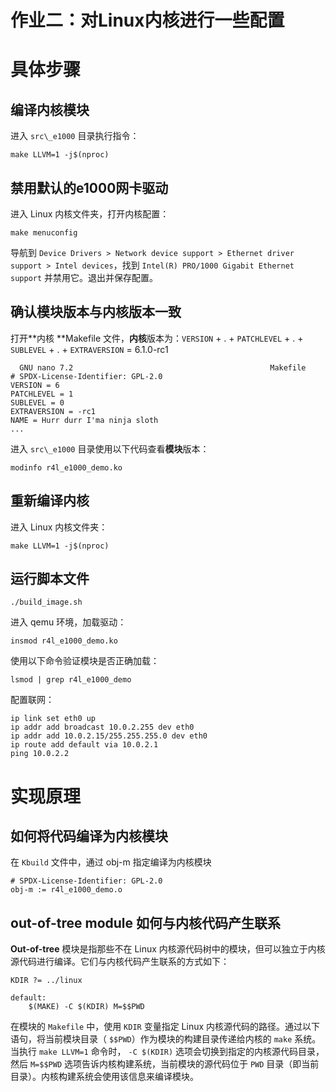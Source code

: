 # 作业二：对Linux内核进行一些配置   
# 具体步骤   
## 编译内核模块   
进入 `src\_e1000` 目录执行指令：   
```
make LLVM=1 -j$(nproc)

```
## 禁用默认的e1000网卡驱动   
进入 Linux 内核文件夹，打开内核配置：   
```
make menuconfig

```
导航到 `Device Drivers > Network device support > Ethernet driver support > Intel devices`，找到 `Intel(R) PRO/1000 Gigabit Ethernet support` 并禁用它。退出并保存配置。   
## 确认模块版本与内核版本一致   
打开**内核 **Makefile 文件，**内核**版本为：`VERSION` + . + `PATCHLEVEL` + . + `SUBLEVEL` + . + `EXTRAVERSION` = 6.1.0-rc1   
```
  GNU nano 7.2                                            Makefile                                                      # SPDX-License-Identifier: GPL-2.0
VERSION = 6
PATCHLEVEL = 1
SUBLEVEL = 0
EXTRAVERSION = -rc1
NAME = Hurr durr I'ma ninja sloth
...
```
 进入 `src\_e1000` 目录使用以下代码查看**模块**版本：   
```
modinfo r4l_e1000_demo.ko

```
## 重新编译内核   
进入 Linux 内核文件夹：   
```
make LLVM=1 -j$(nproc)
```
## 运行脚本文件   
```
./build_image.sh

```
进入 qemu 环境，加载驱动：   
```
insmod r4l_e1000_demo.ko
```
使用以下命令验证模块是否正确加载：   
```
lsmod | grep r4l_e1000_demo

```
配置联网：   
```
ip link set eth0 up
ip addr add broadcast 10.0.2.255 dev eth0
ip addr add 10.0.2.15/255.255.255.0 dev eth0 
ip route add default via 10.0.2.1
ping 10.0.2.2

```
# 实现原理   
## 如何将代码编译为内核模块   
在 `Kbuild` 文件中，通过 obj-m 指定编译为内核模块   
```
# SPDX-License-Identifier: GPL-2.0
obj-m := r4l_e1000_demo.o

```
## out-of-tree module 如何与内核代码产生联系   
**Out-of-tree** 模块是指那些不在 Linux 内核源代码树中的模块，但可以独立于内核源代码进行编译。它们与内核代码产生联系的方式如下：   
```
KDIR ?= ../linux

default:
	$(MAKE) -C $(KDIR) M=$$PWD

```
在模块的 `Makefile` 中，使用 `KDIR` 变量指定 Linux 内核源代码的路径。通过以下语句，将当前模块目录（ `$$PWD`）作为模块的构建目录传递给内核的 `make` 系统。当执行 `make LLVM=1` 命令时， `-C $(KDIR)` 选项会切换到指定的内核源代码目录，然后 `M=$$PWD` 选项告诉内核构建系统，当前模块的源代码位于 `PWD` 目录（即当前目录）。内核构建系统会使用该信息来编译模块。   
